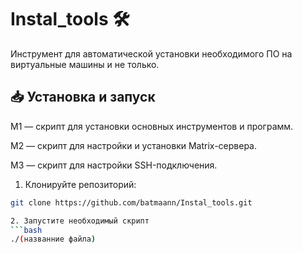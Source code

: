 # Instal_tools 🛠️

Инструмент для автоматической установки необходимого ПО на виртуальные машины и не только.

## 📥 Установка и запуск
M1 — скрипт для установки основных инструментов и программ.

M2 — скрипт для настройки и установки Matrix-сервера.

M3 — скрипт для настройки SSH-подключения.


1. Клонируйте репозиторий:
```bash
git clone https://github.com/batmaann/Instal_tools.git

2. Запустите необходимый скрипт
```bash
./(названние файла)